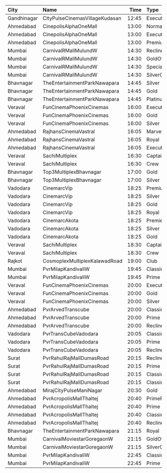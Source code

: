 | City        | Name                           |  Time | Type            | Price | Capacity | Booked |
| :---------- | :----------------------------- | ----: | :-------------- | ----: | -------: | -----: |
| Gandhinagar | CityPulseCinemasVillageKudasan | 12:45 | Executive       |  110₹ |       10 |      0 |
| Ahmedabad   | CinepolisAlphaOneMall          | 13:00 | Normal          |  150₹ |       36 |      0 |
| Ahmedabad   | CinepolisAlphaOneMall          | 13:00 | Executive       |  150₹ |       78 |      0 |
| Ahmedabad   | CinepolisAlphaOneMall          | 13:00 | Premium         |  170₹ |       50 |      2 |
| Mumbai      | CarnivalRMallMulundW           | 14:30 | ReclinerOffline |  200₹ |       13 |      7 |
| Mumbai      | CarnivalRMallMulundW           | 14:30 | GoldOffline     |  110₹ |      114 |     57 |
| Mumbai      | CarnivalRMallMulundW           | 14:30 | SpecialOffline  |  130₹ |       18 |      9 |
| Mumbai      | CarnivalRMallMulundW           | 14:30 | SilverOffline   |  110₹ |       95 |     47 |
| Bhavnagar   | TheEntertainmentParkNawapara   | 14:45 | Silver          |  120₹ |       22 |      0 |
| Bhavnagar   | TheEntertainmentParkNawapara   | 14:45 | Gold            |  120₹ |      142 |      4 |
| Bhavnagar   | TheEntertainmentParkNawapara   | 14:45 | Platinum        |  150₹ |       29 |      0 |
| Veraval     | FunCinemaPhoenixCinemas        | 16:00 | Executive       |  100₹ |       15 |      0 |
| Veraval     | FunCinemaPhoenixCinemas        | 16:00 | Gold            |  100₹ |       88 |      0 |
| Veraval     | FunCinemaPhoenixCinemas        | 16:00 | Silver          |  100₹ |       22 |      0 |
| Ahmedabad   | RajhansCinemaVastral           | 16:05 | Marvel          |  140₹ |       26 |      0 |
| Ahmedabad   | RajhansCinemaVastral           | 16:05 | Royal           |  160₹ |       52 |      0 |
| Ahmedabad   | RajhansCinemaVastral           | 16:05 | Executive       |  180₹ |      140 |      0 |
| Veraval     | SachiMultiplex                 | 16:30 | Captain         |  100₹ |       68 |      8 |
| Veraval     | SachiMultiplex                 | 16:30 | Crew            |  100₹ |       60 |     12 |
| Bhavnagar   | Top3MultiplexBhavnagar         | 17:00 | Gold            |   70₹ |      100 |      0 |
| Bhavnagar   | Top3MultiplexBhavnagar         | 17:00 | Silver          |   70₹ |      100 |      0 |
| Vadodara    | CinemarcVip                    | 18:25 | Premium         |   90₹ |       13 |      0 |
| Vadodara    | CinemarcVip                    | 18:25 | Silver          |  110₹ |       87 |      2 |
| Vadodara    | CinemarcVip                    | 18:25 | Gold            |  110₹ |       20 |      4 |
| Vadodara    | CinemarcVip                    | 18:25 | Royal           |  120₹ |       19 |      0 |
| Vadodara    | CinemarcAkota                  | 18:25 | Premier         |   80₹ |       12 |      0 |
| Vadodara    | CinemarcAkota                  | 18:25 | Silver          |  100₹ |       87 |     11 |
| Vadodara    | CinemarcAkota                  | 18:25 | Gold            |  110₹ |       25 |      3 |
| Veraval     | SachiMultiplex                 | 18:30 | Captain         |  100₹ |       68 |      8 |
| Veraval     | SachiMultiplex                 | 18:30 | Crew            |  100₹ |       60 |     12 |
| Rajkot      | CosmoplexMultiplexKalawadRoad  | 19:00 | Club            |  200₹ |       65 |     32 |
| Mumbai      | PvrMilapKandivaliW             | 19:45 | Classic         |  170₹ |       55 |      0 |
| Mumbai      | PvrMilapKandivaliW             | 19:45 | Prime           |  170₹ |       28 |      0 |
| Veraval     | FunCinemaPhoenixCinemas        | 20:00 | Executive       |  100₹ |       15 |      0 |
| Veraval     | FunCinemaPhoenixCinemas        | 20:00 | Gold            |  100₹ |       88 |      0 |
| Veraval     | FunCinemaPhoenixCinemas        | 20:00 | Silver          |  100₹ |       22 |      0 |
| Ahmedabad   | PvrArvedTranscube              | 20:00 | Classic         |  150₹ |       60 |      0 |
| Ahmedabad   | PvrArvedTranscube              | 20:00 | Prime           |  150₹ |      238 |     25 |
| Ahmedabad   | PvrArvedTranscube              | 20:00 | Recliner        |  300₹ |       12 |      0 |
| Vadodara    | PvrTransCubeVadodara           | 20:05 | Classic         |  150₹ |       34 |      0 |
| Vadodara    | PvrTransCubeVadodara           | 20:05 | Prime           |  150₹ |      100 |      3 |
| Vadodara    | PvrTransCubeVadodara           | 20:05 | Recliner        |  300₹ |        8 |      0 |
| Surat       | PvrRahulRajMallDumasRoad       | 20:15 | Recliner        |  370₹ |       24 |      0 |
| Surat       | PvrRahulRajMallDumasRoad       | 20:15 | Prime           |  200₹ |       87 |     28 |
| Surat       | PvrRahulRajMallDumasRoad       | 20:15 | ClassicPlus     |  190₹ |       30 |      0 |
| Surat       | PvrRahulRajMallDumasRoad       | 20:15 | Classic         |  180₹ |       30 |      0 |
| Ahmedabad   | MirajCityPulseManiNagar        | 20:30 | Gold            |  170₹ |       24 |      2 |
| Ahmedabad   | PvrAcropolisMallThaltej        | 20:40 | PrimePlus       |  175₹ |       66 |      0 |
| Ahmedabad   | PvrAcropolisMallThaltej        | 20:40 | Prime           |  150₹ |       65 |      0 |
| Ahmedabad   | PvrAcropolisMallThaltej        | 20:40 | Classic         |  150₹ |       39 |      0 |
| Ahmedabad   | PvrAcropolisMallThaltej        | 20:40 | Recliner        |  350₹ |        9 |      2 |
| Bhavnagar   | TheEntertainmentParkNawapara   | 21:15 | Royal           |  250₹ |       22 |      8 |
| Mumbai      | CarnivalMoviestarGoregaonW     | 21:15 | GoldOffline     |  110₹ |       23 |      4 |
| Mumbai      | CarnivalMoviestarGoregaonW     | 21:15 | SilverOffline   |  110₹ |       13 |      0 |
| Mumbai      | PvrMilapKandivaliW             | 22:45 | Classic         |  170₹ |       52 |      0 |
| Mumbai      | PvrMilapKandivaliW             | 22:45 | Prime           |  170₹ |       28 |      0 |